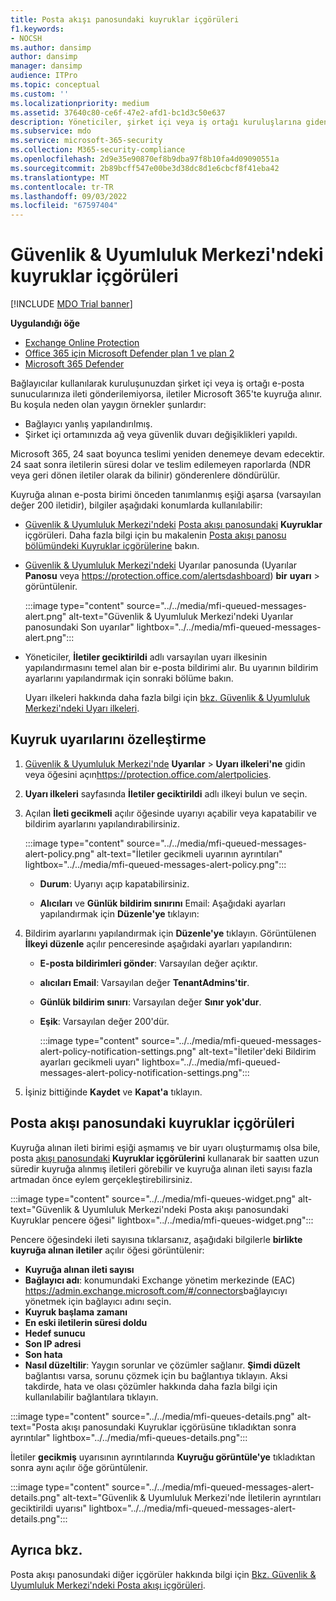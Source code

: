 ```yaml
---
title: Posta akışı panosundaki kuyruklar içgörüleri
f1.keywords:
- NOCSH
ms.author: dansimp
author: dansimp
manager: dansimp
audience: ITPro
ms.topic: conceptual
ms.custom: ''
ms.localizationpriority: medium
ms.assetid: 37640c80-ce6f-47e2-afd1-bc1d3c50e637
description: Yöneticiler, şirket içi veya iş ortağı kuruluşlarına giden bağlayıcılar üzerinden yapılan başarısız posta akışını izlemek için Güvenlik & Uyumluluk Merkezi'ndeki Posta akışı panosundaki Kuyruklar pencere öğesini kullanmayı öğrenebilir.
ms.subservice: mdo
ms.service: microsoft-365-security
ms.collection: M365-security-compliance
ms.openlocfilehash: 2d9e35e90870ef8b9dba97f8b10fa4d09090551a
ms.sourcegitcommit: 2b89bcff547e00be3d38dc8d1e6cbcf8f41eba42
ms.translationtype: MT
ms.contentlocale: tr-TR
ms.lasthandoff: 09/03/2022
ms.locfileid: "67597404"
---
```

# <a name="queues-insight-in-the-security--compliance-center"></a>Güvenlik & Uyumluluk Merkezi'ndeki kuyruklar içgörüleri

[!INCLUDE [MDO Trial banner](../includes/mdo-trial-banner.md)]

**Uygulandığı öğe**
- [Exchange Online Protection](exchange-online-protection-overview.md)
- [Office 365 için Microsoft Defender plan 1 ve plan 2](defender-for-office-365.md)
- [Microsoft 365 Defender](../defender/microsoft-365-defender.md)

Bağlayıcılar kullanılarak kuruluşunuzdan şirket içi veya iş ortağı e-posta sunucularınıza ileti gönderilemiyorsa, iletiler Microsoft 365'te kuyruğa alınır. Bu koşula neden olan yaygın örnekler şunlardır:

- Bağlayıcı yanlış yapılandırılmış.
- Şirket içi ortamınızda ağ veya güvenlik duvarı değişiklikleri yapıldı.

Microsoft 365, 24 saat boyunca teslimi yeniden denemeye devam edecektir. 24 saat sonra iletilerin süresi dolar ve teslim edilemeyen raporlarda (NDR veya geri dönen iletiler olarak da bilinir) gönderenlere döndürülür.

Kuyruğa alınan e-posta birimi önceden tanımlanmış eşiği aşarsa (varsayılan değer 200 iletidir), bilgiler aşağıdaki konumlarda kullanılabilir:

- [Güvenlik & Uyumluluk Merkezi'ndeki](https://protection.office.com) [Posta akışı panosundaki](mail-flow-insights-v2.md) **Kuyruklar** içgörüleri. Daha fazla bilgi için bu makalenin [Posta akışı panosu bölümündeki Kuyruklar içgörülerine](#queues-insight-in-the-mail-flow-dashboard) bakın.

- [Güvenlik & Uyumluluk Merkezi'ndeki](https://protection.office.com) Uyarılar panosunda (Uyarılar **Panosu** veya <https://protection.office.com/alertsdashboard>) **bir** **uyarı** \> görüntülenir.

  :::image type="content" source="../../media/mfi-queued-messages-alert.png" alt-text="Güvenlik & Uyumluluk Merkezi'ndeki Uyarılar panosundaki Son uyarılar" lightbox="../../media/mfi-queued-messages-alert.png":::

- Yöneticiler, **İletiler geciktirildi** adlı varsayılan uyarı ilkesinin yapılandırmasını temel alan bir e-posta bildirimi alır. Bu uyarının bildirim ayarlarını yapılandırmak için sonraki bölüme bakın.

  Uyarı ilkeleri hakkında daha fazla bilgi için [bkz. Güvenlik & Uyumluluk Merkezi'ndeki Uyarı ilkeleri](../../compliance/alert-policies.md).

## <a name="customize-queue-alerts"></a>Kuyruk uyarılarını özelleştirme

1. [Güvenlik & Uyumluluk Merkezi'nde](https://protection.office.com) **Uyarılar** \> **Uyarı ilkeleri'ne** gidin veya öğesini açın<https://protection.office.com/alertpolicies>.

2. **Uyarı ilkeleri** sayfasında **İletiler geciktirildi** adlı ilkeyi bulun ve seçin.

3. Açılan **İleti gecikmeli** açılır öğesinde uyarıyı açabilir veya kapatabilir ve bildirim ayarlarını yapılandırabilirsiniz.

   :::image type="content" source="../../media/mfi-queued-messages-alert-policy.png" alt-text="İletiler gecikmeli uyarının ayrıntıları" lightbox="../../media/mfi-queued-messages-alert-policy.png":::

   - **Durum**: Uyarıyı açıp kapatabilirsiniz.

   - **Alıcıları** ve **Günlük bildirim sınırını** Email: Aşağıdaki ayarları yapılandırmak için **Düzenle'ye** tıklayın:

4. Bildirim ayarlarını yapılandırmak için **Düzenle'ye** tıklayın. Görüntülenen **İlkeyi düzenle** açılır penceresinde aşağıdaki ayarları yapılandırın:

   - **E-posta bildirimleri gönder**: Varsayılan değer açıktır.
   - **alıcıları Email**: Varsayılan değer **TenantAdmins'tir**.
   - **Günlük bildirim sınırı**: Varsayılan değer **Sınır yok'dur**.
   - **Eşik**: Varsayılan değer 200'dür.

     :::image type="content" source="../../media/mfi-queued-messages-alert-policy-notification-settings.png" alt-text="İletiler'deki Bildirim ayarları gecikmeli uyarı" lightbox="../../media/mfi-queued-messages-alert-policy-notification-settings.png":::

5. İşiniz bittiğinde **Kaydet** ve **Kapat'a** tıklayın.

## <a name="queues-insight-in-the-mail-flow-dashboard"></a>Posta akışı panosundaki kuyruklar içgörüleri

Kuyruğa alınan ileti birimi eşiği aşmamış ve bir uyarı oluşturmamış olsa bile, posta [akışı panosundaki](mail-flow-insights-v2.md) **Kuyruklar içgörülerini** kullanarak bir saatten uzun süredir kuyruğa alınmış iletileri görebilir ve kuyruğa alınan ileti sayısı fazla artmadan önce eylem gerçekleştirebilirsiniz.

:::image type="content" source="../../media/mfi-queues-widget.png" alt-text="Güvenlik & Uyumluluk Merkezi'ndeki Posta akışı panosundaki Kuyruklar pencere öğesi" lightbox="../../media/mfi-queues-widget.png":::

Pencere öğesindeki ileti sayısına tıklarsanız, aşağıdaki bilgilerle **birlikte kuyruğa alınan iletiler** açılır öğesi görüntülenir:

- **Kuyruğa alınan ileti sayısı**
- **Bağlayıcı adı**: konumundaki Exchange yönetim merkezinde (EAC) <https://admin.exchange.microsoft.com/#/connectors>bağlayıcıyı yönetmek için bağlayıcı adını seçin.
- **Kuyruk başlama zamanı**
- **En eski iletilerin süresi doldu**
- **Hedef sunucu**
- **Son IP adresi**
- **Son hata**
- **Nasıl düzeltilir**: Yaygın sorunlar ve çözümler sağlanır. **Şimdi düzelt** bağlantısı varsa, sorunu çözmek için bu bağlantıya tıklayın. Aksi takdirde, hata ve olası çözümler hakkında daha fazla bilgi için kullanılabilir bağlantılara tıklayın.

:::image type="content" source="../../media/mfi-queues-details.png" alt-text="Posta akışı panosundaki Kuyruklar içgörüsüne tıkladıktan sonra ayrıntılar" lightbox="../../media/mfi-queues-details.png":::

İletiler **gecikmiş** uyarısının ayrıntılarında **Kuyruğu görüntüle'ye** tıkladıktan sonra aynı açılır öğe görüntülenir.

:::image type="content" source="../../media/mfi-queued-messages-alert-details.png" alt-text="Güvenlik & Uyumluluk Merkezi'nde İletilerin ayrıntıları geciktirildi uyarısı" lightbox="../../media/mfi-queued-messages-alert-details.png":::

## <a name="see-also"></a>Ayrıca bkz.

Posta akışı panosundaki diğer içgörüler hakkında bilgi için [Bkz. Güvenlik & Uyumluluk Merkezi'ndeki Posta akışı içgörüleri](mail-flow-insights-v2.md).
